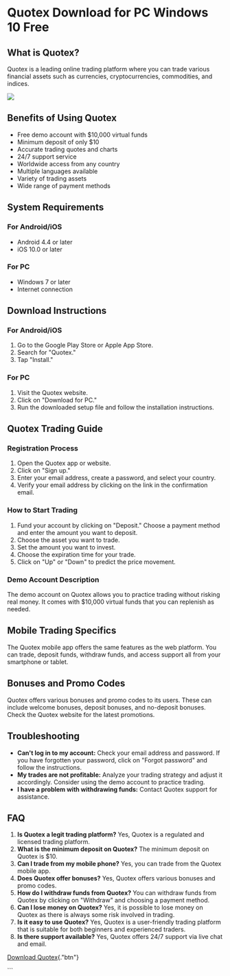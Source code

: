 # Quotex Download for PC Windows 10 Free

## What is Quotex?

Quotex is a leading online trading platform where you can trade various
financial assets such as currencies, cryptocurrencies, commodities, and
indices.

[![](https://static.quotex.io/files/10_en/300_250.jpg)](https://traff.sbs/brokerqxlid)

## Benefits of Using Quotex

-   Free demo account with \$10,000 virtual funds
-   Minimum deposit of only \$10
-   Accurate trading quotes and charts
-   24/7 support service
-   Worldwide access from any country
-   Multiple languages available
-   Variety of trading assets
-   Wide range of payment methods

## System Requirements

### For Android/iOS

-   Android 4.4 or later
-   iOS 10.0 or later

### For PC

-   Windows 7 or later
-   Internet connection

## Download Instructions

### For Android/iOS

1.  Go to the Google Play Store or Apple App Store.
2.  Search for "Quotex."
3.  Tap "Install."

### For PC

1.  Visit the Quotex website.
2.  Click on "Download for PC."
3.  Run the downloaded setup file and follow the installation
    instructions.

## Quotex Trading Guide

### Registration Process

1.  Open the Quotex app or website.
2.  Click on "Sign up."
3.  Enter your email address, create a password, and select your
    country.
4.  Verify your email address by clicking on the link in the
    confirmation email.

### How to Start Trading

1.  Fund your account by clicking on "Deposit." Choose a payment
    method and enter the amount you want to deposit.
2.  Choose the asset you want to trade.
3.  Set the amount you want to invest.
4.  Choose the expiration time for your trade.
5.  Click on "Up" or "Down" to predict the price movement.

### Demo Account Description

The demo account on Quotex allows you to practice trading without
risking real money. It comes with \$10,000 virtual funds that you can
replenish as needed.

## Mobile Trading Specifics

The Quotex mobile app offers the same features as the web platform. You
can trade, deposit funds, withdraw funds, and access support all from
your smartphone or tablet.

## Bonuses and Promo Codes

Quotex offers various bonuses and promo codes to its users. These can
include welcome bonuses, deposit bonuses, and no-deposit bonuses. Check
the Quotex website for the latest promotions.

## Troubleshooting

-   **Can\'t log in to my account:** Check your email address and
    password. If you have forgotten your password, click on "Forgot
    password" and follow the instructions.
-   **My trades are not profitable:** Analyze your trading strategy and
    adjust it accordingly. Consider using the demo account to practice
    trading.
-   **I have a problem with withdrawing funds:** Contact Quotex support
    for assistance.

## FAQ

1.  **Is Quotex a legit trading platform?** Yes, Quotex is a regulated
    and licensed trading platform.
2.  **What is the minimum deposit on Quotex?** The minimum deposit on
    Quotex is \$10.
3.  **Can I trade from my mobile phone?** Yes, you can trade from the
    Quotex mobile app.
4.  **Does Quotex offer bonuses?** Yes, Quotex offers various bonuses
    and promo codes.
5.  **How do I withdraw funds from Quotex?** You can withdraw funds from
    Quotex by clicking on "Withdraw" and choosing a payment
    method.
6.  **Can I lose money on Quotex?** Yes, it is possible to lose money on
    Quotex as there is always some risk involved in trading.
7.  **Is it easy to use Quotex?** Yes, Quotex is a user-friendly trading
    platform that is suitable for both beginners and experienced
    traders.
8.  **Is there support available?** Yes, Quotex offers 24/7 support via
    live chat and email.

[Download Quotex](\%22https://traff.sbs/quotexonelink\%22){."btn"}

\`\`\`

